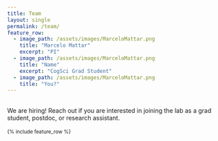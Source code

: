 ```yaml
---
title: Team
layout: single
permalink: /team/
feature_row:
  - image_path: /assets/images/MarceloMattar.png
    title: "Marcelo Mattar"
    excerpt: "PI"
  - image_path: /assets/images/MarceloMattar.png
    title: "Name"
    excerpt: "CogSci Grad Student"
  - image_path: /assets/images/MarceloMattar.png
    title: "You?"
---
```

<br>
We are hiring! Reach out if you are interested in joining the lab as a grad student, postdoc, or research assistant.
<br>
<br>
<small>
{% include feature_row %}

